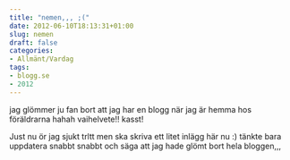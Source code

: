 ```yaml
---
title: "nemen,,, ;("
date: 2012-06-10T18:13:31+01:00
slug: nemen
draft: false
categories:
- Allmänt/Vardag
tags:
- blogg.se
- 2012
---
```

jag glömmer ju fan bort att jag har en blogg när jag är hemma hos föräldrarna hahah vaihelvete!! kasst!  
  
Just nu ör jag sjukt trltt men ska skriva ett litet inlägg här nu :) tänkte bara uppdatera snabbt snabbt och säga att jag hade glömt bort hela bloggen,,,